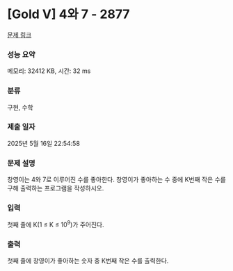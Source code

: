 # [Gold V] 4와 7 - 2877 

[문제 링크](https://www.acmicpc.net/problem/2877) 

### 성능 요약

메모리: 32412 KB, 시간: 32 ms

### 분류

구현, 수학

### 제출 일자

2025년 5월 16일 22:54:58

### 문제 설명

<p>창영이는 4와 7로 이루어진 수를 좋아한다. 창영이가 좋아하는 수 중에 K번째 작은 수를 구해 출력하는 프로그램을 작성하시오.</p>

### 입력 

 <p>첫째 줄에 K(1 ≤ K ≤ 10<sup>9</sup>)가 주어진다.</p>

### 출력 

 <p>첫째 줄에 창영이가 좋아하는 숫자 중 K번째 작은 수를 출력한다.</p>

